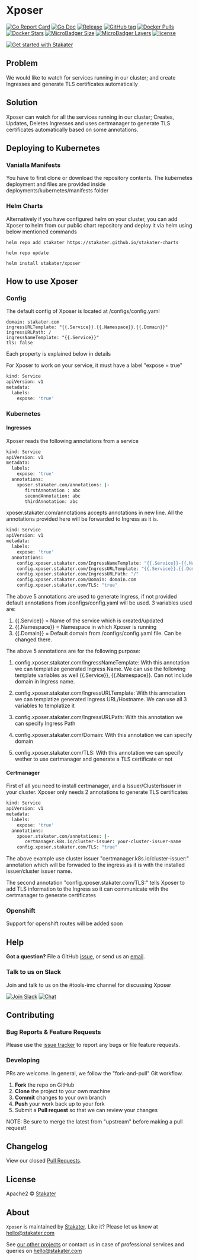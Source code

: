# Xposer

[![Go Report Card](https://goreportcard.com/badge/github.com/stakater/chowkidar?style=flat-square)](https://goreportcard.com/report/github.com/stakater/chowkidar)
[![Go Doc](https://img.shields.io/badge/godoc-reference-blue.svg?style=flat-square)](http://godoc.org/github.com/stakater/chowkidar)
[![Release](https://img.shields.io/github/release/stakater/chowkidar.svg?style=flat-square)](https://github.com/stakater/chowkidar/releases/latest)
[![GitHub tag](https://img.shields.io/github/tag/stakater/chowkidar.svg?style=flat-square)](https://github.com/stakater/chowkidar/releases/latest)
[![Docker Pulls](https://img.shields.io/docker/pulls/stakater/chowkidar.svg?style=flat-square)](https://hub.docker.com/r/stakater/chowkidar/)
[![Docker Stars](https://img.shields.io/docker/stars/stakater/chowkidar.svg?style=flat-square)](https://hub.docker.com/r/stakater/chowkidar/)
[![MicroBadger Size](https://img.shields.io/microbadger/image-size/stakater/chowkidar.svg?style=flat-square)](https://microbadger.com/images/stakater/chowkidar)
[![MicroBadger Layers](https://img.shields.io/microbadger/layers/stakater/chowkidar.svg?style=flat-square)](https://microbadger.com/images/stakater/chowkidar)
[![license](https://img.shields.io/github/license/stakater/chowkidar.svg?style=flat-square)](LICENSE)

[![Get started with Stakater](https://stakater.github.io/README/stakater-github-banner.png)](http://stakater.com/?utm_source=Chowkidar&utm_medium=github)


## Problem
We would like to watch for services running in our cluster; and create Ingresses and generate TLS certificates automatically

## Solution

Xposer can watch for all the services running in our cluster; Creates, Updates, Deletes Ingresses and uses certmanager to generate TLS certificates automatically based on some annotations.

## Deploying to Kubernetes

### Vanialla Manifests

You have to first clone or download the repository contents. The kubernetes deployment and files are provided inside deployments/kubernetes/manifests folder

### Helm Charts

Alternatively if you have configured helm on your cluster, you can add Xposer to helm from our public chart repository and deploy it via helm using below mentioned commands

```
helm repo add stakater https://stakater.github.io/stakater-charts

helm repo update

helm install stakater/xposer
```

## How to use Xposer

### Config
The default config of Xposer is located at /configs/config.yaml

```
domain: stakater.com
ingressURLTemplate: "{{.Service}}.{{.Namespace}}.{{.Domain}}"
ingressURLPath: /
ingressNameTemplate: "{{.Service}}"
tls: false
```

Each property is explained below in details

For Xposer to  work on your service, it must have a label "expose = true"

```bash
kind: Service
apiVersion: v1
metadata:
  labels:
    expose: 'true'
```

### Kubernetes

#### Ingresses

Xposer reads the following annotations from a service
```bash
kind: Service
apiVersion: v1
metadata:
  labels:
    expose: 'true'
  annotations:
    xposer.stakater.com/annotations: |-
       firstAnnotation : abc
       secondAnnotation: abc
       thirdAnnotation: abc
```
xposer.stakater.com/annotations accepts annotations in new line. All the annotations provided here will be forwarded to Ingress as it is.

```bash
kind: Service
apiVersion: v1
metadata:
  labels:
    expose: 'true'
  annotations:
    config.xposer.stakater.com/IngressNameTemplate: "{{.Service}}-{{.Namespace}}"
    config.xposer.stakater.com/IngressURLTemplate: "{{.Service}}.{{.Domain}}"
    config.xposer.stakater.com/IngressURLPath: "/"
    config.xposer.stakater.com/Domain: domain.com
    config.xposer.stakater.com/TLS: "true"
```
The above 5 annotations are used to generate Ingress, if not provided default annotations from /configs/config.yaml will be used. 3 variables used are:
1. {{.Service}} = Name of the service which is created/updated
2. {{.Namespace}} = Namespace in which Xposer is running
3. {{.Domain}} = Default domain from /configs/config.yaml file. Can be changed there.

The above 5 annotations are for the following purpose:

1. config.xposer.stakater.com/IngressNameTemplate: With this annotation we can templatize generated Ingress Name. We can use the following template variables as well {{.Service}}, {{.Namespace}}. Can not include domain in Ingress name.

2. config.xposer.stakater.com/IngressURLTemplate: With this annotation we can templatize generated Ingress URL/Hostname. We can use all 3 variables to templatize it

3. config.xposer.stakater.com/IngressURLPath: With this annotation we can specify Ingress Path

4. config.xposer.stakater.com/Domain: With this annotation we can specify domain

5. config.xposer.stakater.com/TLS: With this annotation we can specify wether to use certmanager and generate a TLS certificate or not

#### Certmanager

First of all you need to install certmanager, and a Issuer/ClusterIssuer in your cluster. Xposer only needs 2 annotations to generate TLS certificates

```bash
kind: Service
apiVersion: v1
metadata:
  labels:
    expose: 'true'
  annotations:
    xposer.stakater.com/annotations: |-
       certmanager.k8s.io/cluster-issuer: your-cluster-issuer-name
    config.xposer.stakater.com/TLS: "true"
```
The above example use cluster issuer "certmanager.k8s.io/cluster-issuer:" annotation which will be forwaded to the ingress as it is with the installed issuer/cluster issuer name. 

The second annotation "config.xposer.stakater.com/TLS:" tells Xposer to add TLS information to the Ingress so it can communicate with the certmanager to generate certificates

### Openshift

Support for openshift routes will be added soon

## Help

**Got a question?**
File a GitHub [issue](https://github.com/stakater/Xposer/issues), or send us an [email](mailto:stakater@gmail.com).

### Talk to us on Slack
Join and talk to us on the #tools-imc channel for discussing Xposer

[![Join Slack](https://stakater.github.io/README/stakater-join-slack-btn.png)](https://stakater-slack.herokuapp.com/)
[![Chat](https://stakater.github.io/README/stakater-chat-btn.png)](https://stakater.slack.com/messages/CAN960CTG/)

## Contributing

### Bug Reports & Feature Requests

Please use the [issue tracker](https://github.com/stakater/Xposer/issues) to report any bugs or file feature requests.

### Developing

PRs are welcome. In general, we follow the "fork-and-pull" Git workflow.

 1. **Fork** the repo on GitHub
 2. **Clone** the project to your own machine
 3. **Commit** changes to your own branch
 4. **Push** your work back up to your fork
 5. Submit a **Pull request** so that we can review your changes

NOTE: Be sure to merge the latest from "upstream" before making a pull request!

## Changelog

View our closed [Pull Requests](https://github.com/stakater/Xposer/pulls?q=is%3Apr+is%3Aclosed).

## License

Apache2 © [Stakater](http://stakater.com)

## About

`Xposer` is maintained by [Stakater][website]. Like it? Please let us know at <hello@stakater.com>

See [our other projects][community]
or contact us in case of professional services and queries on <hello@stakater.com>

  [website]: http://stakater.com/
  [community]: https://github.com/stakater/